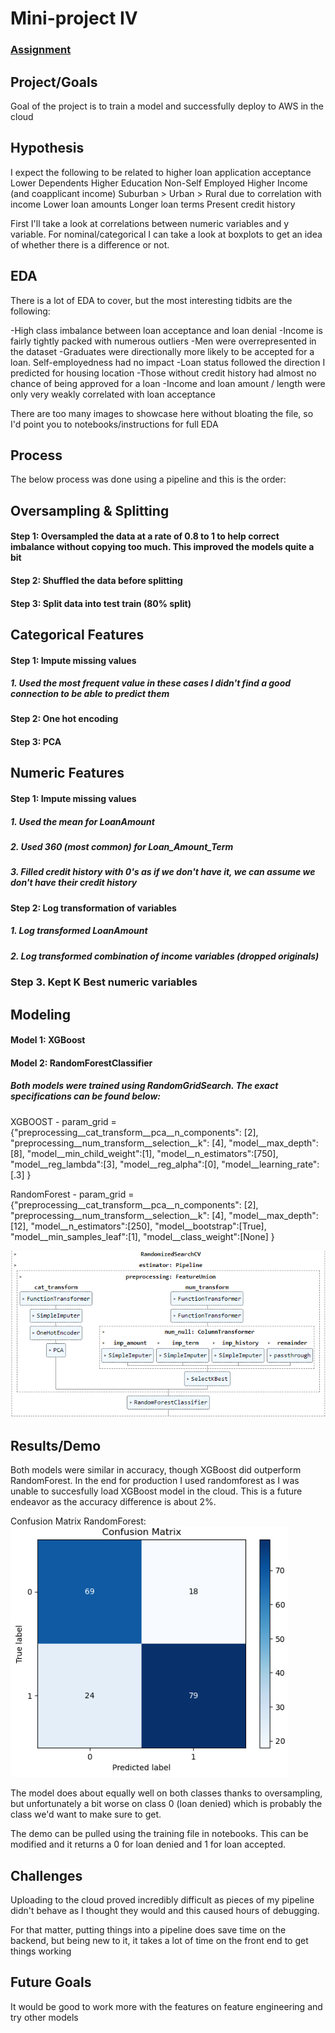 # Mini-project IV

### [Assignment](assignment.md)

## Project/Goals
Goal of the project is to train a model and successfully deploy to AWS in the cloud

## Hypothesis
I expect the following to be related to higher loan application acceptance
Lower Dependents
Higher Education
Non-Self Employed
Higher Income (and coapplicant income)
Suburban > Urban > Rural due to correlation with income
Lower loan amounts
Longer loan terms
Present credit history

First I'll take a look at correlations between numeric variables and y variable. For nominal/categorical I can take a look at boxplots to get an idea of whether there is a difference or not.

## EDA 
There is a lot of EDA to cover, but the most interesting tidbits are the following:

-High class imbalance between loan acceptance and loan denial
-Income is fairly tightly packed with numerous outliers
-Men were overrepresented in the dataset
-Graduates were directionally more likely to be accepted for a loan. Self-employedness had no impact
-Loan status followed the direction I predicted for housing location
-Those without credit history had almost no chance of being approved for a loan
-Income and loan amount / length were only very weakly correlated with loan acceptance

There are too many images to showcase here without bloating the file, so I'd point you to notebooks/instructions for full EDA

## Process
The below process was done using a pipeline and this is the order:

## Oversampling & Splitting
#### Step 1: Oversampled the data at a rate of 0.8 to 1 to help correct imbalance without copying too much. This improved the models quite a bit
#### Step 2: Shuffled the data before splitting
#### Step 3: Split data into test train (80% split)

## Categorical Features
#### Step 1: Impute missing values
##### 1. Used the most frequent value in these cases I didn't find a good connection to be able to predict them
#### Step 2: One hot encoding
#### Step 3: PCA

## Numeric Features
#### Step 1: Impute missing values
##### 1. Used the mean for LoanAmount
##### 2. Used 360 (most common) for Loan_Amount_Term
##### 3. Filled credit history with 0's as if we don't have it, we can assume we don't have their credit history
#### Step 2: Log transformation of variables
##### 1. Log transformed LoanAmount
##### 2. Log transformed combination of income variables (dropped originals)
### Step 3. Kept K Best numeric variables

## Modeling
#### Model 1: XGBoost
#### Model 2: RandomForestClassifier

##### Both models were trained using RandomGridSearch. The exact specifications can be found below:

XGBOOST - param_grid = {"preprocessing__cat_transform__pca__n_components": [2],
                  "preprocessing__num_transform__selection__k": [4],
                  "model__max_depth":[8],
                  "model__min_child_weight":[1],
                  "model__n_estimators":[750],
                  "model__reg_lambda":[3],
                  "model__reg_alpha":[0],
                  "model__learning_rate":[.3]
             }

RandomForest - param_grid = {"preprocessing__cat_transform__pca__n_components": [2],
                   "preprocessing__num_transform__selection__k": [4],
                   "model__max_depth":[12],
                   "model__n_estimators":[250],
                   "model__bootstrap":[True],
                   "model__min_samples_leaf":[1],
                   "model__class_weight":[None]
              }
              
![Pipeline image](https://github.com/naqueattack/DeploymentProject/blob/master/images/Pipeline.PNG?raw=true)

## Results/Demo
Both models were similar in accuracy, though XGBoost did outperform RandomForest. In the end for production I used randomforest as I was unable to succesfully load XGBoost model in the cloud. This is a future endeavor as the accuracy difference is about 2%.

Confusion Matrix RandomForest:
![Confusion Matrix](https://github.com/naqueattack/DeploymentProject/blob/master/images/Confusion.PNG?raw=true)

The model does about equally well on both classes thanks to oversampling, but unfortunately a bit worse on class 0 (loan denied) which is probably the class we'd want to make sure to get.

The demo can be pulled using the training file in notebooks. This can be modified and it returns a 0 for loan denied and 1 for loan accepted.

## Challenges 
Uploading to the cloud proved incredibly difficult as pieces of my pipeline didn't behave as I thought they would and this caused hours of debugging. 

For that matter, putting things into a pipeline does save time on the backend, but being new to it, it takes a lot of time on the front end to get things working

## Future Goals
It would be good to work more with the features on feature engineering and try other models